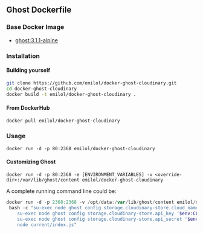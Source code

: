 ## Ghost Dockerfile

### Base Docker Image

* [ghost:3.1.1-alpine](https://registry.hub.docker.com/_/ghost/)


### Installation

#### Building yourself

```bash
git clone https://github.com/emilol/docker-ghost-cloudinary.git
cd docker-ghost-cloudinary
docker build -t emilol/docker-ghost-cloudinary .
```

#### From DockerHub

```bash
docker pull emilol/docker-ghost-cloudinary
```

### Usage

    docker run -d -p 80:2368 emilol/docker-ghost-cloudinary

#### Customizing Ghost

    docker run -d -p 80:2368 -e [ENVIRONMENT_VARIABLES] -v <override-dir>:/var/lib/ghost/content emilol/docker-ghost-cloudinary

A complete running command line could be:

```ps1
docker run -d -p 2368:2368 -v /opt/data:/var/lib/ghost/content emilol/docker-ghost-cloudinary`
 bash -c "su-exec node ghost config storage.cloudinary-store.cloud_name '$env:CLOUDINARY_CLOUD_NAME';
    su-exec node ghost config storage.cloudinary-store.api_key '$env:CLOUDINARY_API_KEY';
    su-exec node ghost config storage.cloudinary-store.api_secret '$env:CLOUDINARY_API_SECRET';
    node current/index.js"
```